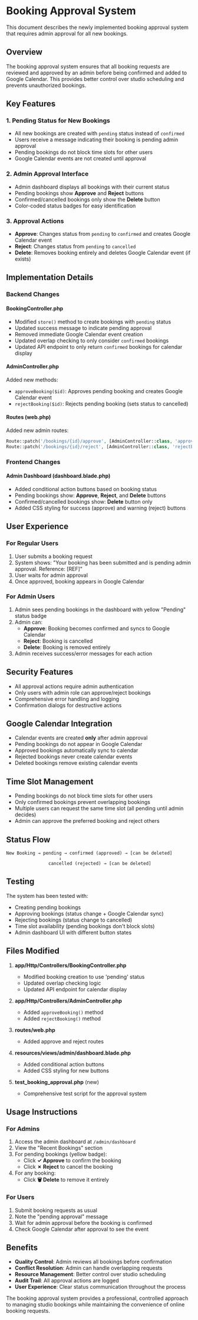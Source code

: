 # Booking Approval System

This document describes the newly implemented booking approval system that requires admin approval for all new bookings.

## Overview

The booking approval system ensures that all booking requests are reviewed and approved by an admin before being confirmed and added to Google Calendar. This provides better control over studio scheduling and prevents unauthorized bookings.

## Key Features

### 1. Pending Status for New Bookings
- All new bookings are created with `pending` status instead of `confirmed`
- Users receive a message indicating their booking is pending admin approval
- Pending bookings do not block time slots for other users
- Google Calendar events are not created until approval

### 2. Admin Approval Interface
- Admin dashboard displays all bookings with their current status
- Pending bookings show **Approve** and **Reject** buttons
- Confirmed/cancelled bookings only show the **Delete** button
- Color-coded status badges for easy identification

### 3. Approval Actions
- **Approve**: Changes status from `pending` to `confirmed` and creates Google Calendar event
- **Reject**: Changes status from `pending` to `cancelled`
- **Delete**: Removes booking entirely and deletes Google Calendar event (if exists)

## Implementation Details

### Backend Changes

#### BookingController.php
- Modified `store()` method to create bookings with `pending` status
- Updated success message to indicate pending approval
- Removed immediate Google Calendar event creation
- Updated overlap checking to only consider `confirmed` bookings
- Updated API endpoint to only return `confirmed` bookings for calendar display

#### AdminController.php
Added new methods:
- `approveBooking($id)`: Approves pending booking and creates Google Calendar event
- `rejectBooking($id)`: Rejects pending booking (sets status to cancelled)

#### Routes (web.php)
Added new admin routes:
```php
Route::patch('/bookings/{id}/approve', [AdminController::class, 'approveBooking'])->name('admin.booking.approve');
Route::patch('/bookings/{id}/reject', [AdminController::class, 'rejectBooking'])->name('admin.booking.reject');
```

### Frontend Changes

#### Admin Dashboard (dashboard.blade.php)
- Added conditional action buttons based on booking status
- Pending bookings show: **Approve**, **Reject**, and **Delete** buttons
- Confirmed/cancelled bookings show: **Delete** button only
- Added CSS styling for success (approve) and warning (reject) buttons

## User Experience

### For Regular Users
1. User submits a booking request
2. System shows: "Your booking has been submitted and is pending admin approval. Reference: [REF]"
3. User waits for admin approval
4. Once approved, booking appears in Google Calendar

### For Admin Users
1. Admin sees pending bookings in the dashboard with yellow "Pending" status badge
2. Admin can:
   - **Approve**: Booking becomes confirmed and syncs to Google Calendar
   - **Reject**: Booking is cancelled
   - **Delete**: Booking is removed entirely
3. Admin receives success/error messages for each action

## Security Features

- All approval actions require admin authentication
- Only users with admin role can approve/reject bookings
- Comprehensive error handling and logging
- Confirmation dialogs for destructive actions

## Google Calendar Integration

- Calendar events are created **only** after admin approval
- Pending bookings do not appear in Google Calendar
- Approved bookings automatically sync to calendar
- Rejected bookings never create calendar events
- Deleted bookings remove existing calendar events

## Time Slot Management

- Pending bookings do not block time slots for other users
- Only confirmed bookings prevent overlapping bookings
- Multiple users can request the same time slot (all pending until admin decides)
- Admin can approve the preferred booking and reject others

## Status Flow

```
New Booking → pending → confirmed (approved) → [can be deleted]
                    ↓
                cancelled (rejected) → [can be deleted]
```

## Testing

The system has been tested with:
- Creating pending bookings
- Approving bookings (status change + Google Calendar sync)
- Rejecting bookings (status change to cancelled)
- Time slot availability (pending bookings don't block slots)
- Admin dashboard UI with different button states

## Files Modified

1. **app/Http/Controllers/BookingController.php**
   - Modified booking creation to use 'pending' status
   - Updated overlap checking logic
   - Updated API endpoint for calendar display

2. **app/Http/Controllers/AdminController.php**
   - Added `approveBooking()` method
   - Added `rejectBooking()` method

3. **routes/web.php**
   - Added approve and reject routes

4. **resources/views/admin/dashboard.blade.php**
   - Added conditional action buttons
   - Added CSS styling for new buttons

5. **test_booking_approval.php** (new)
   - Comprehensive test script for the approval system

## Usage Instructions

### For Admins
1. Access the admin dashboard at `/admin/dashboard`
2. View the "Recent Bookings" section
3. For pending bookings (yellow badge):
   - Click **✓ Approve** to confirm the booking
   - Click **✗ Reject** to cancel the booking
4. For any booking:
   - Click **🗑️ Delete** to remove it entirely

### For Users
1. Submit booking requests as usual
2. Note the "pending approval" message
3. Wait for admin approval before the booking is confirmed
4. Check Google Calendar after approval to see the event

## Benefits

- **Quality Control**: Admin reviews all bookings before confirmation
- **Conflict Resolution**: Admin can handle overlapping requests
- **Resource Management**: Better control over studio scheduling
- **Audit Trail**: All approval actions are logged
- **User Experience**: Clear status communication throughout the process

The booking approval system provides a professional, controlled approach to managing studio bookings while maintaining the convenience of online booking requests.